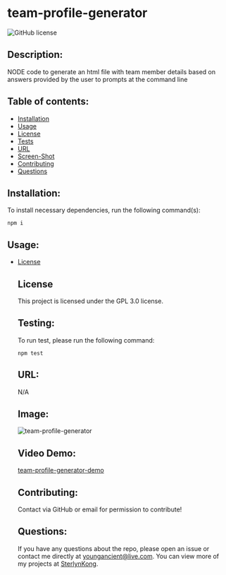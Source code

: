 # team-profile-generator
  ![GitHub license](https://img.shields.io/badge/license-GPL_3.0-blue.svg)

  ## Description:
  NODE code to generate an html file with team member details based on answers provided by the user to prompts at the command line



  ## Table of contents:
  * [Installation](#installation)
  * [Usage](#usage)
  * [License](#license)
  * [Tests](#testing)
  * [URL](#url)
  * [Screen-Shot](#image)
  * [Contributing](#contributing)
  * [Questions](#questions)



  ## Installation:
  To install necessary dependencies, run the following command(s):

  ```
  npm i
  ```


  ## Usage:
  
* [License](#license)



  ## License
  This project is licensed under the GPL 3.0 license.


  ## Testing:
  To run test, please run the following command:

  ```
  npm test
  ```


  ## URL:
  N/A


  ## Image:
  ![team-profile-generator](/demo/team-profile-generator-demo.gif "team-profile-generator Screenshot")

  ## Video Demo:
  [team-profile-generator-demo](demo/team-profile-generator-demo.mp4)


  ## Contributing:
  Contact via GitHub or email for permission to contribute!


  ## Questions:
  If you have any questions about the repo, please open an issue or contact me directly at youngancient@live.com. You can view more of my projects at [SterlynKong](https://github.com/SterlynKong).
